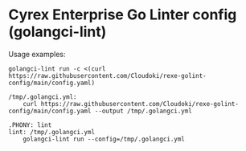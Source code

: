 # Cyrex Enterprise Go Linter config (golangci-lint)

Usage examples:

```
golangci-lint run -c <(curl https://raw.githubusercontent.com/Cloudoki/rexe-golint-config/main/config.yaml)
```

```
/tmp/.golangci.yml:
	curl https://raw.githubusercontent.com/Cloudoki/rexe-golint-config/main/config.yaml --output /tmp/.golangci.yml

.PHONY: lint
lint: /tmp/.golangci.yml
	golangci-lint run --config=/tmp/.golangci.yml
```
